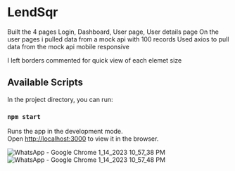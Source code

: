 # LendSqr

Built the 4 pages Login, Dashboard, User page, User details page
On the user pages i pulled data from a mock api with 100 records 
Used axios to pull data from the mock api
mobile responsive

I left borders commented for quick view of each elemet size

## Available Scripts

In the project directory, you can run:

### `npm start`

Runs the app in the development mode.\
Open [http://localhost:3000](http://localhost:3000) to view it in the browser.

![WhatsApp - Google Chrome 1_14_2023 10_57_38 PM](https://user-images.githubusercontent.com/86753228/212498875-3cfff10f-ce05-4a75-bb98-7cadfe6f11e9.png)
![WhatsApp - Google Chrome 1_14_2023 10_57_48 PM](https://user-images.githubusercontent.com/86753228/212498883-ad5de84b-1767-48a9-b4cb-21e9432dc175.png)
